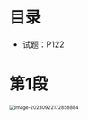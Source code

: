 # 目录

* 试题：P122



# 第1段

<img src="https://cvp.oss-cn-shanghai.aliyuncs.com/picgo/202309221728050.png" alt="image-20230922172858884" style="zoom:60%;" />



# 
